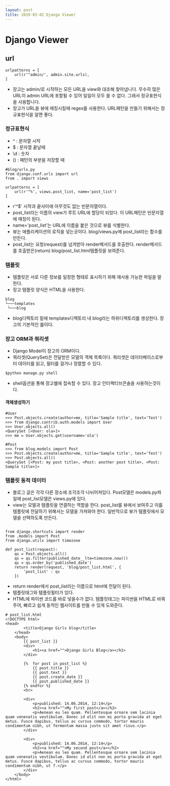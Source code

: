 ```yaml
---
layout: post
title: 2019-03-02 Django Viewer
---
```


Django Viewer
=

## url

```
urlpatterns = [
    url(r'^admin/', admin.site.urls),
]

```
- 장고는 admin/로 시작하는 모든 URL을 view와 대조해 찾아냅니다. 무수히 많은 URL이 admin URL에 포함될 수 있어 일일이 모두 쓸 수 없다. 그래서 정규표현식을 사용합니다.
- 장고가 URL을 뷰에 매칭시킬때 regex를 사용한다. URL패턴을 만들기 위해서는 정규표현식을 알면 좋다.


### 정규표현식
- ^ : 문자열 시작
- $ : 문자열 끝날때
- \d : 숫자
- () : 패턴의 부분을 저장할 때

```
#blog/urls.py
from django.conf.urls import url
from . import views

urlpatterns = [
    url(r'^%', views.post_list, name='post_list')
]
```
- r'^$' 시작과 끝사이에 아무것도 없는 빈문자열이다.
- post_list라는 이름의 view가 루트 URL에 할당이 되었다. 이 URL패턴은 빈문자열에 매칭이 된다.
- name='post_list'는 URL에 이름을 붙은 것으로 뷰를 식별한다.
- 뷰는 애플리케이션의 로직을 넣는곳이다. blog/views.py에 post_list라는 함수를 만든다.
- post_list는 요청(request)를 넘겨받아 render메서드를 호출한다. render메서드를 호출받은(return) blog/post_list.html템플릿을 보여준다.

### 템플릿

- 템플릿은 서로 다른 정보를 일정한 형태로 표시하기 위해 재사용 가능한 파일을 말한다.
- 장고 템플릿 양식은 HTML을 사용한다.

```
blog
└───templates
 └───blog
```
- blog디렉토리 밑에 templates디렉토리 내 blog라는 하위디렉토리를 생성한다. 장고의 기본적인 룰이다.


### 장고 ORM과 쿼리셋
- Django Model이 장고의 ORM이다.
- 쿼리셋(QuerySet)은 전달받은 모델의 객체 목록이다. 쿼리셋은 데이터베이스로부터 데이터를 읽고, 필터를 걸거나 정렬할 수 있다.

```
$python manage.py shell
```
- shell옵션을 통해 장고쉘에 접속할 수 있다. 장고 인터랙티브콘솔을 사용하는것이다.

#### 객체생성하기
```
#User
>>> Post.objects.create(author=me, title='Sample title', text='Test')
>>> from django.contrib.auth.models import User
>>> User.objects.all()
<QuerySet [<User: ola>]>
>>> me = User.objects.get(username='ola')

#Post
>>> from blog.models import Post
>>> Post.objects.create(author=me, title='Sample title', text='Test')
>>> Post.objects.all()
<QuerySet [<Post: my post title>, <Post: another post title>, <Post: Sample title>]>
```

### 템플릿 동적 데이터
- 블로그 글은 각각 다른 장소에 조각조각 나뉘어져있다. Post모델은 models.py파일에 post_list모델은 views.py에 있다.
- view는 모델과 템플릿을 연결하는 역할을 한다. post_list를 뷰에서 보여주고 이를 템플릿에 전달하기 위해서는 모델을 가져와야 한다. 일반적으로 뷰가 템플릿에서 모델을 선택하도록 만든다.

```

from django.shortcuts import render
from .models import Post
from django.utils import timezone

def post_list(request):
    qs = Post.objects.all()
    qs = qs.filter(published_date__lte=timezone.now())
    qs = qs.order_by('published_date')
    return render(request, 'blog/post_list.html', {
        'post_list' : qs
    })
```
- return render에서 post_list라는 이름으로 html에 전달이 된다.
- 탬플릿태그와 탬플릿필터가 있다.
- HTML에 파이썬 코드를 바로 넣을수가 없다. 템플릿태그는 파이썬을 HTML로 바꿔주어, 빠르고 쉽게 동적인 웹사이트를 만들 수 있게 도와준다.

```
# post_list.html
<!DOCTYPE html>
<head>
        <title>Django Girls blog</title>
    </head>
    <body>
        {{ post_list }}
        <div>
            <h1><a href="">Django Girls Blog</a></h1>
        </div>

        {%  for post in post_list %}
            {{ post.title }}
            {{ post.text }}
            {{ post.create_date }}
            {{ post.published_date }}
        {% endfor %}
        <hr>

        <div>
            <p>published: 14.06.2014, 12:14</p>
            <h2><a href="">My first post</a></h2>
            <p>Aenean eu leo quam. Pellentesque ornare sem lacinia quam venenatis vestibulum. Donec id elit non mi porta gravida at eget metus. Fusce dapibus, tellus ac cursus commodo, tortor mauris condimentum nibh, ut fermentum massa justo sit amet risus.</p>
        </div>

        <div>
            <p>published: 14.06.2014, 12:14</p>
            <h2><a href="">My second post</a></h2>
            <p>Aenean eu leo quam. Pellentesque ornare sem lacinia quam venenatis vestibulum. Donec id elit non mi porta gravida at eget metus. Fusce dapibus, tellus ac cursus commodo, tortor mauris condimentum nibh, ut f.</p>
        </div>
    </body>
</html>
```
